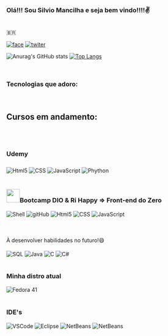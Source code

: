 ### Olá!!! Sou Silvio Mancilha e seja bem vindo!!!!✌️
<br>
🇧🇷

[![face](https://img.shields.io/badge/LinkedIn-0077B5?style=for-the-badge&logo=linkedin&logoColor=white)](https://www.linkedin.com/in/silvio-rog%C3%A9rio-leite-mancilha-aa806122/)
[![twiter](https://img.shields.io/badge/Twitter-1DA1F2?style=for-the-badge&logo=twitter&logoColor=white)](https://twitter.com/MancilhaSilvio)


![Anurag's GitHub stats](https://github-readme-stats.vercel.app/api?username=silviomancilha&show_icons=true&theme=dracula)
[![Top Langs](https://github-readme-stats.vercel.app/api/top-langs/?username=silviomancilha&layout=compact)](https://github.com/anuraghazra/github-readme-stats)


<br>


### **Tecnologias que adoro:**
<div style = "display : inline_block"><br>
    <a><h2>Cursos em andamento:</h2></a><br><br>
    <a><h3>Udemy<h3></h3></a>
    <img align = "center" alt = "Html5" src ="https://img.shields.io/badge/HTML5-E34F26?style=for-the-badge&logo=html5&logoColor=white" />
    <img align = "center" alt = "CSS" src ="https://img.shields.io/badge/CSS3-1572B6?style=for-the-badge&logo=css3&logoColor=white" />
    <img align = "center" alt = "JavaScript" src ="https://img.shields.io/badge/JavaScript-F7DF1E?style=for-the-badge&logo=javascript&logoColor=black" />
    <img align = "center" alt = "Phython" src ="https://img.shields.io/badge/Python-14354C?style=for-the-badge&logo=python&logoColor=white" /></br>
    <br>
    <a><h3><img src="https://assets.dio.me/XLOxcbUXi0yp3EvUFs6f9flveS07RLKhC7PY-doW6PM/f:webp/q:80/w:36/L3RyYWNrcy84MDUyZGIxYi1mNDM0LTQ5ODAtOGJiYi05ZjdkYWE3MjViOGQucG5n" width="35">Bootcamp DIO & Ri Happy => Front-end do Zero </h3></a>
    <img align = "center" alt = "Shell" src ="https://img.shields.io/badge/GIT-E44C30?style=for-the-badge&logo=git&logoColor=white" />
    <img align = "center" alt = "gitHub" src ="https://img.shields.io/badge/GitHub-100000?style=for-the-badge&logo=github&logoColor=white" />
    <img align = "center" alt = "Html5" src ="https://img.shields.io/badge/HTML5-E34F26?style=for-the-badge&logo=html5&logoColor=white" />
    <img align = "center" alt = "CSS" src ="https://img.shields.io/badge/CSS3-1572B6?style=for-the-badge&logo=css3&logoColor=white" />
    <img align = "center" alt = "JavaScript" src ="https://img.shields.io/badge/JavaScript-F7DF1E?style=for-the-badge&logo=javascript&logoColor=black" /><br>
    <br>
    <br>
    <br><a>À desenvolver habilidades no futuro!😄</a><br><br>
    <img align = "center" alt = "SQL" src ="https://img.shields.io/badge/MySQL-00000F?style=for-the-badge&logo=mysql&logoColor=white" /> 
    <img align = "center" alt = "Java" src ="https://img.shields.io/badge/Java-ED8B00?style=for-the-badge&logo=openjdk&logoColor=white" />       
    <img align = "center" alt = "C" src ="https://img.shields.io/badge/C-00599C?style=for-the-badge&logo=c&logoColor=white" />
    <img align = "center" alt = "C#" src ="https://img.shields.io/badge/C%23-239120?style=for-the-badge&logo=c-sharp&logoColor=white" />
</div>
<br>

### **Minha distro atual**
<div style = "display : inline_block">
    <img align = "center" alt = "Fedora 41" src ="https://img.shields.io/badge/Fedora 41-05475C?style=for-the-badge&logo=fedora&logoColor=2B4578" />
</div>

<br>

### **IDE's**
<div style = "display : inline_block">
    <img align = "center" alt = "VSCode" src ="https://img.shields.io/badge/Visual_Studio_Code-0078D4?style=for-the-badge&logo=visual%20studio%20code&logoColor=white" />
    <img align = "center" alt = "Eclipse" src ="https://img.shields.io/badge/Eclipse-2C2255?style=for-the-badge&logo=eclipse&logoColor=white" />
    <img align = "center" alt = "NetBeans" src ="https://img.shields.io/badge/apache%20netbeans-1B6AC6?style=for-the-badge&logo=apache%20netbeans%20IDE&logoColor=white" />
    <img align = "center" alt = "NetBeans" src ="https://img.shields.io/badge/IntelliJ_IDEA-000000.svg?style=for-the-badge&logo=intellij-idea&logoColor=white" />

</div>
